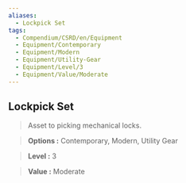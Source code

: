 ```yaml
---
aliases:
  - Lockpick Set
tags:
  - Compendium/CSRD/en/Equipment
  - Equipment/Contemporary
  - Equipment/Modern
  - Equipment/Utility-Gear
  - Equipment/Level/3
  - Equipment/Value/Moderate
---
```

  
    
## Lockpick Set    
    
>Asset to picking mechanical locks.    
> **Options :** Contemporary, Modern, Utility Gear    
> **Level :** 3    
> **Value :** Moderate